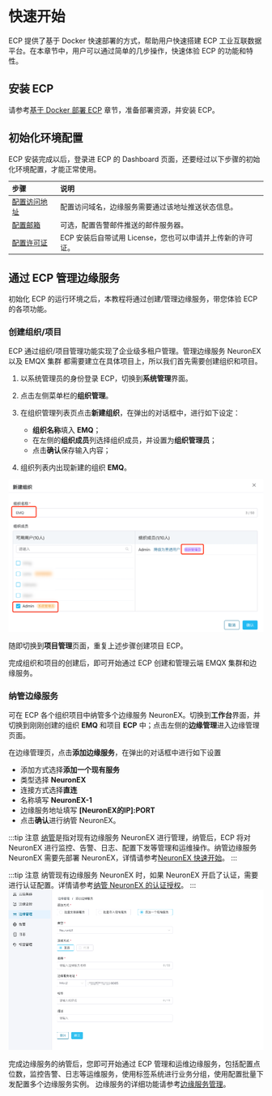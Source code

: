 # 快速开始

ECP 提供了基于 Docker 快速部署的方式，帮助用户快速搭建 ECP 工业互联数据平台。在本章节中，用户可以通过简单的几步操作，快速体验 ECP 的功能和特性。

## 安装 ECP

请参考[基于 Docker 部署 ECP](../install/install_ecp_on_linux) 章节，准备部署资源，并安装 ECP。


## 初始化环境配置

ECP 安装完成以后，登录进 ECP 的 Dashboard 页面，还要经过以下步骤的初始化环境配置，才能正常使用。

|     步骤     | 说明                                                  |
| :----------| :-------------------------------------------------------|
|[配置访问地址](../system_admin/general_config.md#访问域名)| 配置访问域名，边缘服务需要通过该地址推送状态信息。|
|[配置邮箱](../system_admin/general_config.md#邮件配置)| 可选，配置告警邮件推送的邮件服务器。|
|[配置许可证](../install/license_setting.md#配置许可证)| ECP 安装后自带试用 License，您也可以申请并上传新的许可证。|



## 通过 ECP 管理边缘服务
初始化 ECP 的运行环境之后，本教程将通过创建/管理边缘服务，带您体验 ECP 的各项功能。

### 创建组织/项目

ECP 通过组织/项目管理功能实现了企业级多租户管理。管理边缘服务 NeuronEX 以及 EMQX 集群 都需要建立在具体项目上，所以我们首先需要创建组织和项目。


1. 以系统管理员的身份登录 ECP，切换到**系统管理**界面。
2. 点击左侧菜单栏的**组织管理**。
3. 在组织管理列表页点击**新建组织**，在弹出的对话框中，进行如下设定：

   - **组织名称**填入 **EMQ**；
   - 在左侧的**组织成员**列选择组织成员，并设置为**组织管理员**；
   - 点击**确认**保存输入内容；

4. 组织列表内出现新建的组织 **EMQ**。

![quick-org](./_assets/quick-org.png)

随即切换到**项目管理**页面，重复上述步骤创建项目 ECP。

完成组织和项目的创建后，即可开始通过 ECP 创建和管理云端 EMQX 集群和边缘服务。


### 纳管边缘服务

可在 ECP 各个组织项目中纳管多个边缘服务 NeuronEX。切换到**工作台**界面，并切换到刚刚创建的组织 **EMQ** 和项目 **ECP** 中；点击左侧的**边缘管理**进入边缘管理页面。

在边缘管理页，点击**添加边缘服务**，在弹出的对话框中进行如下设置


- 添加方式选择**添加一个现有服务**
- 类型选择 **NeuronEX**
- 连接方式选择**直连**
- 名称填写 **NeuronEX-1**
- 边缘服务地址填写 **[NeuronEX的IP]:PORT**
- 点击**确认**进行纳管 NeuronEX。

:::tip 注意
   [纳管](../index.md#核心概念)是指对现有边缘服务 NeuronEX 进行管理，纳管后，ECP 将对 NeuronEX 进行监控、告警、日志、配置下发等管理和运维操作。纳管边缘服务 NeuronEX 需要先部署 NeuronEX，详情请参考[NeuronEX 快速开始](https://docs.emqx.com/zh/neuronex/latest/quick-start/quick-start.html)。
:::

:::tip 注意
   纳管现有边缘服务 NeuronEX 时，如果 NeuronEX 开启了认证，需要进行认证配置。详情请参考[纳管 NeuronEX 的认证授权](../edge_service/e2c.md#纳管-neuronex-的认证授权)。
:::
![console](./_assets/quick-workspace-edge-install.png)


完成边缘服务的纳管后，您即可开始通过 ECP 管理和运维边缘服务，包括配置点位数，监控告警、日志等运维服务，使用标签系统进行业务分组，使用配置批量下发配置多个边缘服务实例。 边缘服务的详细功能请参考[边缘服务管理](../edge_service/introduction)。



<!-- 

### 配置 Kubernetes 连接

1. 登录到 Kubernetes master 节点。

2. 在 Kubernetes 命令行工具中，通过以下命令查看 `kubeconfig` 的默认位置。下载 `kubeconfig` 文件到本地。

   ```
   ~/.kube/config
   ```

3. 在 ECP 的**系统管理**界面，点击左侧菜单**系统设置** -> **资源配置**，点击 **Kubernetes 连接设置**。
4. 上传 `kubeconfig` 文件并保存，此时，ECP 已经可以调用 Kubernetes API和资源了。

![kubeconfig](./_assets/quick-sys-kubeconfig.png)

### 配置存储类

存储类是云端集群和边缘服务在配置资源规格时必不可少的一步，本节将以配置 EMQX 集群为例介绍存储类的配置方法。

1. 首先，通过命令行登录到 Kubernetes 环境；

2. 通过以下命令查看存储类列表，包含系统自带的存储类或自建的存储类；

   ```
   kubectl get sc
   
   NAME                    PROVISIONER                      RECLAIMPOLICY  VOLUMEBINDINGMODE     ALLOWVOLUMEEXPANSION        AGE
   alicloud-disk-ssd       diskplugin.csi.alibabacloud.com  Delete         Immediate             true                        170d
   alicloud-disk-topology  diskplugin.csi.alibabacloud.com  Delete         WaitForFirstConsumer  true                        170d
   local-path              rancher.io/local-path            Delete         WaitForFirstConsumer  false                       169d
   ```

3. 返回 ECP，选择一个存储类（**系统管理** -> **系统设置** -> **资源配置** -> **云端集群配置** -> **集群资源配额**）。注意：存储类的名称要和 Kubernetes 存储类列表的名称一致，设置存储大小和是否默认存储类；

   

   <img src="./_assets/manager-setting-stroageclass.png" style="zoom:140%;" align="middle">

4. **保存**设置，新建的存储类会立即生效；

### EMQX 集群镜像配置

本快速上手教程将以 EMQX 4.4.15（ `emqx/emqx-ee:4.4.15`） 为例演示如何通过 ECP 安装 EMQX 云端集群。在 ECP **系统管理**页，点击**系统设置** ->  **资源配置** -> **云端集群配置** -> **EMQX 容器镜像列表**。

在镜像文本框中，输入  `emqx/emqx-ee:4.4.15`，并设为默认镜像，随即点击**确认**完成设置。

<img src="./_assets/quick-workspace-cluster-mirror.png" style="zoom:70%;" align="middle">

### EMQX 集群规格配置

本篇将以配置 CPU 为 1 核，内存为 1 Gi，存储为 512 Mi 的规格为例，演示 EMQX 集群规格的配置，具体配置见下图。


![cluster-quota](./_assets/manager-setting-quota-add.png)

有关每个配额配置项的详细解释，见[集群资源配额](../system_admin/resource_config.md#configure-emqx-cluster-quota)。

### 边缘服务镜像配置

本快速上手教程将以 eKuiper 1.9.0（ `lfedge/ekuiper:1.9.0-slim-python`）和 Neuron 2.3.7 （`emqx/neuron:2.3.7`） 为例演示如何通过 ECP 安装边缘服务。在 ECP **系统管理**页，点击**系统设置** ->  **资源配置** -> **边缘服务配置** -> **边缘服务容器镜像列表**。

- 在 eKuiper 下的镜像文本框中，输入 `lfedge/ekuiper:1.9.0-slim-python`，并设为默认镜像，随即点击**确认**完成设置。
- 在 Neuron 下的镜像文本框中，输入 `emqx/neuron:2.3.7` ，并设为默认镜像，随即点击**确认**完成设置。

<img src="./_assets/quick-workspace-edge-mirror.png" style="zoom:80%;" align="middle">

### 边缘服务规格配置

本节将分别为 eKuiper 和 Neuron 进行如下规格配置：CPU 为 1 核，内存为 1 Gi，磁盘为 100 Mi，具体配置如下图所示

<img src="./_assets/quick-workspace-edge-quota.png" style="zoom:80%;" align="middle">
 -->



<!-- ### 创建并管理 EMQX 集群
切换到**工作台**界面，并切换到刚刚创建的组织 **EMQ** 和项目 **ECP** 中；ECP 将默认进入云端集群页面。

![switch](./_assets/quick-workspace-switch.png)

在**云端集群**页面，点击页面右上角的**添加集群**，并进行如下设置：

- 集群类型选择**新建集群**
- 输入一个集群名称，如 **emqx-test**
- 连接数使用默认的 **10**
- 规格选择默认的 **1C2G**
- 节点数选择 **1**
- 使用默认镜像
- 点击**确认**创建集群。

此时集群列表页将出现刚创建好的集群；等待大概1分钟完成集群初始化，当集群状态显示**运行中**时，表示集群已经创建完成。

![running](./_assets/quick-workspace-cluster-running.png)

完成集群创建后，您可以体验使用 ECP 快速管理、运维和控制 EMQX 集群，如集群启停、水平和垂直扩展、修改网络类型、修改连接数、一键升级、监控告警和日志等功能，也可以进入 EMQX 集群详情，进入 EMQX 控制台监控和修改 EMQX 的各项配置。 具体内容，见[云端集群管理](../cluster/introduction)。

![console](./_assets/quick-workspace-cluster-console.png) -->